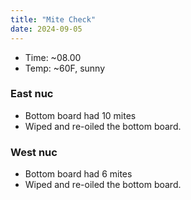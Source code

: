 ```yaml
---
title: "Mite Check"
date: 2024-09-05
---
```


- Time: ~08.00
- Temp: ~60F, sunny

### East nuc

- Bottom board had 10 mites
- Wiped and re-oiled the bottom board.

### West nuc

- Bottom board had 6 mites
- Wiped and re-oiled the bottom board.

